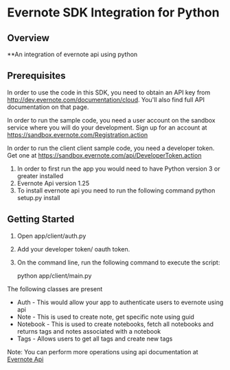 Evernote SDK Integration for Python
============================================

Overview
--------
**An integration of evernote api using python

Prerequisites
-------------
In order to use the code in this SDK, you need to obtain an API key from http://dev.evernote.com/documentation/cloud. You'll also find full API documentation on that page.

In order to run the sample code, you need a user account on the sandbox service where you will do your development. Sign up for an account at https://sandbox.evernote.com/Registration.action 

In order to run the client client sample code, you need a developer token. Get one at https://sandbox.evernote.com/api/DeveloperToken.action
1. In order to first run the app you would need to have Python version 3 or greater installed
2. Evernote Api version 1.25
3. To install evernote api you need to run the following command python setup.py install

Getting Started
---------------
 
1. Open app/client/auth.py
2. Add your developer token/ oauth token.
3. On the command line, run the following command to execute the script:

    python app/client/main.py

The following classes are present 
* Auth - This would allow your app to authenticate users to evernote using api
* Note - This is used to create note, get specific note using guid
* Notebook - This is used to create notebooks, fetch all notebooks and returns tags and notes associated with a notebook
* Tags - Allows users to get all tags and create new tags 

Note: You can perform more operations using api documentation at <a href="https://dev.evernote.com/doc/reference/NoteStore.html">Evernote Api</a>
